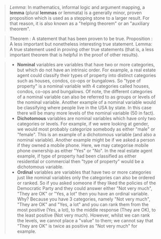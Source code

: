 > $Lemma$: In mathematics, informal logic and argument mapping, a **lemma** (plural **lemmas** or lemmata) is a generally minor, proven proposition which is used as a stepping stone to a larger result. For that reason, it is also known as a "helping theorem" or an "auxiliary theorem".

> Theorem : A statement that has been proven to be true. Proposition : A less important but nonetheless interesting true statement. Lemma: A true statement used in proving other true statements (that is, a less important theorem that is helpful in the proof of other results).

> - **Nominal** variables are variables that have two or more categories, but which do not have an intrinsic order. For example, a real estate agent could classify their types of property into distinct categories such as houses, condos, co-ops or bungalows. So "type of property" is a nominal variable with 4 categories called houses, condos, co-ops and bungalows. Of note, the different categories of a nominal variable can also be referred to as groups or levels of the nominal variable. Another example of a nominal variable would be classifying where people live in the USA by state. In this case there will be many more levels of the nominal variable (50 in fact).
> - **Dichotomous** variables are nominal variables which have only two categories or levels. For example, if we were looking at gender, we would most probably categorize somebody as either "male" or "female". This is an example of a dichotomous variable (and also a nominal variable). Another example might be if we asked a person if they owned a mobile phone. Here, we may categorise mobile phone ownership as either "Yes" or "No". In the real estate agent example, if type of property had been classified as either residential or commercial then "type of property" would be a dichotomous variable.
> - **Ordinal** variables are variables that have two or more categories just like nominal variables only the categories can also be ordered or ranked. So if you asked someone if they liked the policies of the Democratic Party and they could answer either "Not very much", "They are OK" or "Yes, a lot" then you have an ordinal variable. Why? Because you have 3 categories, namely "Not very much", "They are OK" and "Yes, a lot" and you can rank them from the most positive (Yes, a lot), to the middle response (They are OK), to the least positive (Not very much). However, whilst we can rank the levels, we cannot place a "value" to them; we cannot say that "They are OK" is twice as positive as "Not very much" for example.

